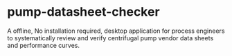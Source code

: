 # pump-datasheet-checker
A offline, No installation required, desktop application for process engineers to systematically review and verify centrifugal pump vendor data sheets and performance curves.
